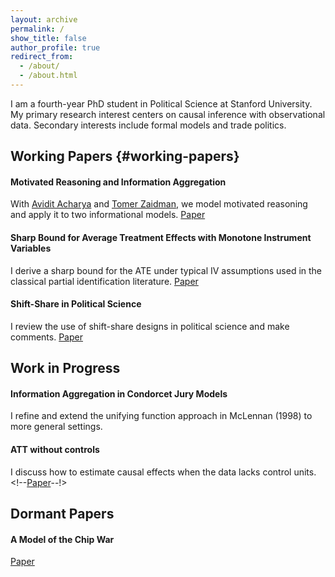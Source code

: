 ```yaml
---
layout: archive
permalink: /
show_title: false
author_profile: true
redirect_from: 
  - /about/
  - /about.html
---
```


I am a fourth-year PhD student in Political Science at Stanford University. My primary research interest centers on causal inference with observational data. Secondary interests include formal models and trade politics. 

## Working Papers {#working-papers}

#### Motivated Reasoning and Information Aggregation
With [Avidit Acharya](https://aviditacharya.humsci.stanford.edu/) and [Tomer Zaidman](https://www.linkedin.com/in/tomer-zaidman/), we model motivated reasoning and apply it to two informational models. [Paper](http://pyotrr-politics.github.io/assets/files/motivation.pdf)

#### Sharp Bound for Average Treatment Effects with Monotone Instrument Variables
I derive a sharp bound for the ATE under typical IV assumptions used in the classical partial identification literature. [Paper](http://pyotrr-politics.github.io/assets/files/mivmtr.pdf)

#### Shift-Share in Political Science
I review the use of shift-share designs in political science and make comments. [Paper](http://pyotrr-politics.github.io/assets/files/shiftshare.pdf)

## Work in Progress

#### Information Aggregation in Condorcet Jury Models
I refine and extend the unifying function approach in McLennan (1998) to more general settings.

#### ATT without controls
I discuss how to estimate causal effects when the data lacks control units. <!--[Paper](http://pyotrr-politics.github.io/assets/files/robustatt.pdf)--!>


## Dormant Papers 
#### A Model of the Chip War

[Paper](http://pyotrr-politics.github.io/assets/files/political_model_chip_war.pdf)
